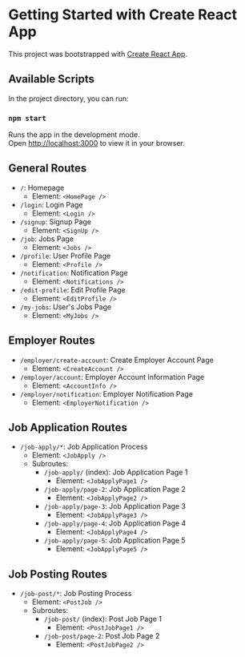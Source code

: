 # Getting Started with Create React App

This project was bootstrapped with [Create React App](https://github.com/facebook/create-react-app).

## Available Scripts

In the project directory, you can run:

### `npm start`

Runs the app in the development mode.\
Open [http://localhost:3000](http://localhost:3000) to view it in your browser.

## General Routes

- `/`: Homepage
    - Element: `<HomePage />`
- `/login`: Login Page
    - Element: `<Login />`
- `/signup`: Signup Page
    - Element: `<SignUp />`
- `/job`: Jobs Page
    - Element: `<Jobs />`
- `/profile`: User Profile Page
    - Element: `<Profile />`
- `/notification`: Notification Page
    - Element: `<Notifications />`
- `/edit-profile`: Edit Profile Page
    - Element: `<EditProfile />`
- `/my-jobs`: User's Jobs Page
    - Element: `<MyJobs />`

## Employer Routes

- `/employer/create-account`: Create Employer Account Page
    - Element: `<CreateAccount />`
- `/employer/account`: Employer Account Information Page
    - Element: `<AccountInfo />`
- `/employer/notification`: Employer Notification Page
    - Element: `<EmployerNotification />`

## Job Application Routes

- `/job-apply/*`: Job Application Process
    - Element: `<JobApply />`
    - Subroutes:
        - `/job-apply/` (index): Job Application Page 1
            - Element: `<JobApplyPage1 />`
        - `/job-apply/page-2`: Job Application Page 2
            - Element: `<JobApplyPage2 />`
        - `/job-apply/page-3`: Job Application Page 3
            - Element: `<JobApplyPage3 />`
        - `/job-apply/page-4`: Job Application Page 4
            - Element: `<JobApplyPage4 />`
        - `/job-apply/page-5`: Job Application Page 5
            - Element: `<JobApplyPage5 />`

## Job Posting Routes

- `/job-post/*`: Job Posting Process
    - Element: `<PostJob />`
    - Subroutes:
        - `/job-post/` (index): Post Job Page 1
            - Element: `<PostJobPage1 />`
        - `/job-post/page-2`: Post Job Page 2
            - Element: `<PostJobPage2 />`
